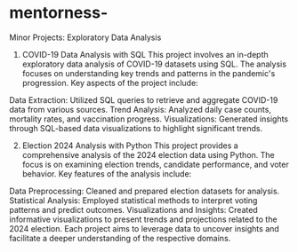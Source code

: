 # mentorness-
Minor Projects: Exploratory Data Analysis
1. COVID-19 Data Analysis with SQL
This project involves an in-depth exploratory data analysis of COVID-19 datasets using SQL. The analysis focuses on understanding key trends and patterns in the pandemic's progression. Key aspects of the project include:

Data Extraction: Utilized SQL queries to retrieve and aggregate COVID-19 data from various sources.
Trend Analysis: Analyzed daily case counts, mortality rates, and vaccination progress.
Visualizations: Generated insights through SQL-based data visualizations to highlight significant trends.



2. Election 2024 Analysis with Python
This project provides a comprehensive analysis of the 2024 election data using Python. The focus is on examining election trends, candidate performance, and voter behavior. Key features of the analysis include:

Data Preprocessing: Cleaned and prepared election datasets for analysis.
Statistical Analysis: Employed statistical methods to interpret voting patterns and predict outcomes.
Visualizations and Insights: Created informative visualizations to present trends and projections related to the 2024 election.
Each project aims to leverage data to uncover insights and facilitate a deeper understanding of the respective domains.

